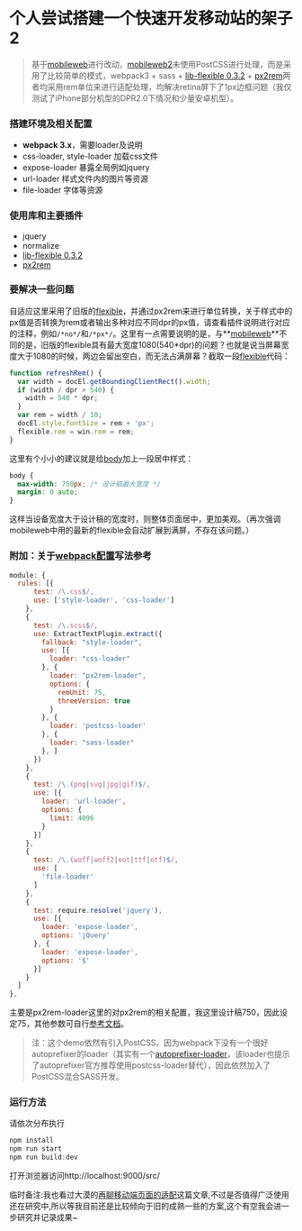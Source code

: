 # 个人尝试搭建一个快速开发移动站的架子2

> 基于[mobileweb](https://github.com/whidy/mobileweb)进行改动，[mobileweb2](https://github.com/whidy/mobileweb2)未使用PostCSS进行处理，而是采用了比较简单的模式，webpack3 + sass + [lib-flexible 0.3.2](https://github.com/amfe/lib-flexible/tree/master) + [px2rem](https://github.com/songsiqi/px2rem)两者均采用rem单位来进行适配处理，均解决retina屏下了1px边框问题（我仅测试了iPhone部分机型的DPR2.0下情况和少量安卓机型）。

### 搭建环境及相关配置

- **webpack 3.x**，需要loader及说明
- css-loader, style-loader 加载css文件
- expose-loader 暴露全局例如jquery
- url-loader 样式文件内的图片等资源
- file-loader 字体等资源

### 使用库和主要插件

- jquery
- normalize
- [lib-flexible 0.3.2](https://github.com/amfe/lib-flexible/tree/master)
- [px2rem](https://github.com/songsiqi/px2rem)

### 要解决一些问题

自适应这里采用了旧版的[flexible](https://github.com/whidy/mobileweb2/blob/master/src/script/flexible.js)，并通过px2rem来进行单位转换，关于样式中的px值是否转换为rem或者输出多种对应不同dpr的px值，请查看插件说明进行对应的注释，例如``/*no*/``和``/*px*/``。这里有一点需要说明的是，与**[mobileweb](https://github.com/whidy/mobileweb)**不同的是，旧版的flexible具有最大宽度1080(540*dpr)的问题？也就是说当屏幕宽度大于1080的时候，两边会留出空白，而无法占满屏幕？截取一段[flexible](https://github.com/whidy/mobileweb2/blob/master/src/script/flexible.js#L69)代码：

```javascript
function refreshRem() {
  var width = docEl.getBoundingClientRect().width;
  if (width / dpr > 540) {
    width = 540 * dpr;
  }
  var rem = width / 10;
  docEl.style.fontSize = rem + 'px';
  flexible.rem = win.rem = rem;
}
```

这里有个小小的建议就是给[body](https://github.com/whidy/mobileweb2/blob/a1faf0ac6dcb5b96130669b5c9e236a68b7d38ab/src/style/index.scss#L5)加上一段居中样式：

```css
body {
  max-width: 750px; /* 设计稿最大宽度 */
  margin: 0 auto;
}
```

这样当设备宽度大于设计稿的宽度时，则整体页面居中，更加美观。（再次强调mobileweb中用的最新的flexible会自动扩展到满屏，不存在该问题。）

### 附加：关于[webpack配置](https://github.com/whidy/mobileweb2/blob/master/webpack.dev.js)写法参考

```javascript
module: {
  rules: [{
      test: /\.css$/,
      use: ['style-loader', 'css-loader']
    },
    {
      test: /\.scss$/,
      use: ExtractTextPlugin.extract({
        fallback: "style-loader",
        use: [{
          loader: "css-loader"
        }, {
          loader: "px2rem-loader",
          options: {
            remUnit: 75,
            threeVersion: true
          }
        }, {
          loader: 'postcss-loader'
        }, {
          loader: "sass-loader"
        }, ]
      })
    },
    {
      test: /\.(png|svg|jpg|gif)$/,
      use: [{
        loader: 'url-loader',
        options: {
          limit: 4096
        }
      }]
    },
    {
      test: /\.(woff|woff2|eot|ttf|otf)$/,
      use: [
        'file-loader'
      ]
    },
    {
      test: require.resolve('jquery'),
      use: [{
        loader: 'expose-loader',
        options: 'jQuery'
      }, {
        loader: 'expose-loader',
        options: '$'
      }]
    }
  ]
},
```

主要是px2rem-loader这里的对px2rem的相关配置，我这里设计稿750，因此设定75，其他参数可自行[参考文档](https://github.com/songsiqi/px2rem)。

> 注：这个demo依然有引入PostCSS，因为webpack下没有一个很好autoprefixer的loader（其实有一个[autoprefixer-loader](https://www.npmjs.com/package/autoprefixer-loader)，该loader也提示了autoprefixer官方推荐使用postcss-loader替代），因此依然加入了PostCSS混合SASS开发。

### 运行方法

请依次分布执行

```javascript
npm install
npm run start
npm run build:dev
```

打开浏览器访问http://localhost:9000/src/

临时备注:我也看过大漠的[再聊移动端页面的适配](http://www.w3cplus.com/css/vw-for-layout.html)这篇文章,不过是否值得广泛使用还在研究中,所以等我目前还是比较倾向于旧的成熟一些的方案,这个有空我会进一步研究并记录成果~